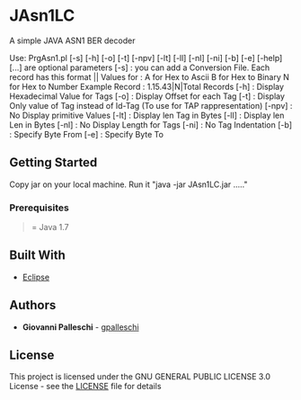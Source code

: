 # JAsn1LC

A simple JAVA ASN1 BER decoder

Use: PrgAsn1.pl <File Asn1> [-s<File Name Conversion>] [-h] [-o] [-t] [-npv] [-lt] [-ll] [-nl] [-ni] [-b] [-e] [-help]
[...] are optional parameters
[-s<File Name Conversion>] : you can add a Conversion File. Each record has this format <Tag Name>|<Conversion Type>|<Desc Tag>
                             Values for <Conversion Type> : A for Hex to Ascii
                                                            B for Hex to Binary
                                                            N for Hex to Number
                             Example Record : 1.15.43|N|Total Records
[-h]                       : Display Hexadecimal Value for Tags
[-o]                       : Display Offset for each Tag
[-t]                       : Display Only value of Tag instead of Id-Tag (To use for TAP rappresentation)
[-npv]                     : No Display primitive Values
[-lt]                      : Display len Tag in Bytes
[-ll]                      : Display len Len in Bytes
[-nl]                      : No Display Length for Tags
[-ni]                      : No Tag Indentation
[-b]                       : Specify Byte From 
[-e]                       : Specify Byte To 

## Getting Started

Copy jar on your local machine. Run it "java -jar JAsn1LC.jar ....."

### Prerequisites

>= Java 1.7  

## Built With

* [Eclipse](https://www.eclipse.org/) 

## Authors

* **Giovanni Palleschi** - [gpalleschi](https://github.com/gpalleschi)

## License

This project is licensed under the GNU GENERAL PUBLIC LICENSE 3.0 License - see the [LICENSE](LICENSE) file for details

